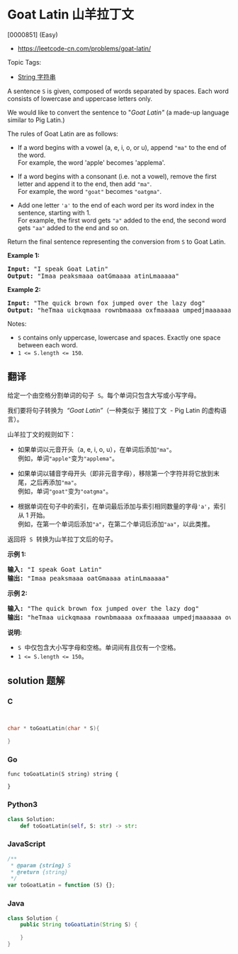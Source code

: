 # Goat Latin 山羊拉丁文

[0000851] (Easy)

- https://leetcode-cn.com/problems/goat-latin/

Topic Tags:

- [String 字符串](https://leetcode-cn.com/tag/string/)

A sentence `S` is given, composed of words separated by spaces. Each word consists of lowercase and uppercase letters only.

We would like to convert the sentence to "*Goat Latin"* (a made-up language similar to Pig Latin.)

The rules of Goat Latin are as follows:

- If a word begins with a vowel (a, e, i, o, or u), append `"ma"` to the end of the word.  
  For example, the word 'apple' becomes 'applema'.  

- If a word begins with a consonant (i.e. not a vowel), remove the first letter and append it to the end, then add `"ma"`.  
  For example, the word `"goat"` becomes `"oatgma"`.  

- Add one letter `'a'` to the end of each word per its word index in the sentence, starting with 1.  
  For example, the first word gets `"a"` added to the end, the second word gets `"aa"` added to the end and so on.

Return the final sentence representing the conversion from `S` to Goat Latin.

**Example 1:**

<pre><strong>Input: </strong>"I speak Goat Latin"
<strong>Output: </strong>"Imaa peaksmaaa oatGmaaaa atinLmaaaaa"
</pre>

**Example 2:**

<pre><strong>Input: </strong>"The quick brown fox jumped over the lazy dog"
<strong>Output: </strong>"heTmaa uickqmaaa rownbmaaaa oxfmaaaaa umpedjmaaaaaa overmaaaaaaa hetmaaaaaaaa azylmaaaaaaaaa ogdmaaaaaaaaaa"
</pre>

Notes:

- `S` contains only uppercase, lowercase and spaces. Exactly one space between each word.
- `1 <= S.length <= 150`.

## 翻译

给定一个由空格分割单词的句子  `S`。每个单词只包含大写或小写字母。

我们要将句子转换为  *“Goat Latin”*（一种类似于 猪拉丁文  - Pig Latin 的虚构语言）。

山羊拉丁文的规则如下：

- 如果单词以元音开头（a, e, i, o, u），在单词后添加`"ma"`。  
  例如，单词`"apple"`变为`"applema"`。

- 如果单词以辅音字母开头（即非元音字母），移除第一个字符并将它放到末尾，之后再添加`"ma"`。  
  例如，单词`"goat"`变为`"oatgma"`。

- 根据单词在句子中的索引，在单词最后添加与索引相同数量的字母`'a'`，索引从 1 开始。  
  例如，在第一个单词后添加`"a"`，在第二个单词后添加`"aa"`，以此类推。

返回将  `S`  转换为山羊拉丁文后的句子。

**示例 1:**

<pre><strong>输入: </strong>"I speak Goat Latin"
<strong>输出: </strong>"Imaa peaksmaaa oatGmaaaa atinLmaaaaa"
</pre>

**示例 2:**

<pre><strong>输入: </strong>"The quick brown fox jumped over the lazy dog"
<strong>输出: </strong>"heTmaa uickqmaaa rownbmaaaa oxfmaaaaa umpedjmaaaaaa overmaaaaaaa hetmaaaaaaaa azylmaaaaaaaaa ogdmaaaaaaaaaa"
</pre>

**说明:**

- `S`  中仅包含大小写字母和空格。单词间有且仅有一个空格。
- `1 <= S.length <= 150`。

## solution 题解

### C

```c


char * toGoatLatin(char * S){

}


```

### Go

```golang
func toGoatLatin(S string) string {

}
```

### Python3

```python
class Solution:
    def toGoatLatin(self, S: str) -> str:

```

### JavaScript

```javascript
/**
 * @param {string} S
 * @return {string}
 */
var toGoatLatin = function (S) {};
```

### Java

```java
class Solution {
    public String toGoatLatin(String S) {

    }
}
```
